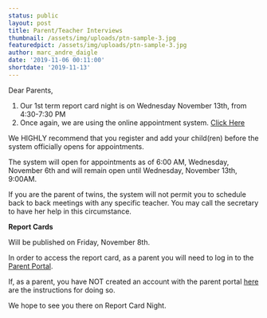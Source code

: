 ```yaml
---
status: public
layout: post
title: Parent/Teacher Interviews
thumbnail: /assets/img/uploads/ptn-sample-3.jpg
featuredpict: /assets/img/uploads/ptn-sample-3.jpg
author: marc_andre_daigle
date: '2019-11-06 00:11:00'
shortdate: '2019-11-13'
---
```

Dear Parents,

1. Our 1st term report card night is on Wednesday November 13th, from 4:30-7:30 PM
2. Once again, we are using the online appointment system. [Click Here](stpats.schoolappointments.com)

We HIGHLY recommend that you register and add your child(ren) before the system officially opens for appointments.

The system will open for appointments as of 6:00 AM, Wednesday, November 6th and will remain open until Wednesday, November 13th, 9:00AM.

If you are the parent of twins, the system will not permit you to schedule back to back meetings with any specific teacher. You may call the secretary to have her help in this circumstance.

**Report Cards**

Will be published on Friday, November 8th.

In order to access the report card, as a parent you will need to log in to the [Parent Portal](https://portailparents.ca/accueil/en/).

If, as a parent, you have NOT created an account with the parent portal [here](https://portailparents.ca/accueil/en/aide.htm) are the instructions for doing so.

We hope to see you there on Report Card Night.
